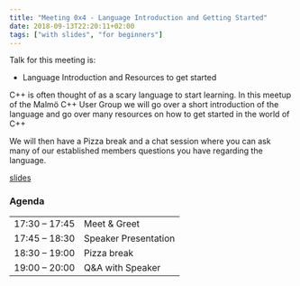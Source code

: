 ```yaml
---
title: "Meeting 0x4 - Language Introduction and Getting Started"
date: 2018-09-13T22:20:11+02:00
tags: ["with slides", "for beginners"]
---
```


Talk for this meeting is:
- Language Introduction and Resources to get started

C++ is often thought of as a scary language to start learning. In this meetup of the Malmö C++ User Group we will go over a short introduction of the language and go over many resources on how to get started in the world of C++

We will then have a Pizza break and a chat session where you can ask many of our established members questions you have regarding the language.

[slides](https://speakerdeck.com/olafurw/language-introduction-and-getting-started)


### Agenda

|               |              |
|---------------|--------------|
| 17:30 – 17:45 | Meet & Greet |
| 17:45 – 18:30 | Speaker Presentation |
| 18:30 – 19:00 | Pizza break   |
| 19:00 – 20:00 | Q&A with Speaker          |